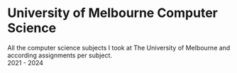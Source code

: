 # University of Melbourne Computer Science

All the computer science subjects I took at The University of Melbourne and according assignments per subject. <br />
2021 - 2024
